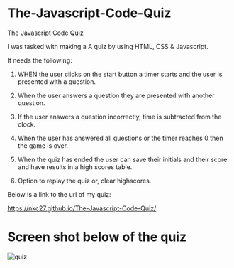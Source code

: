 # The-Javascript-Code-Quiz
The Javascript Code Quiz

I was tasked with making a A quiz by using HTML, CSS & Javascript.

It needs the following:

1. WHEN the user clicks on the start button a timer starts and the user is presented with a question.

2. When the user answers a question they are presented with another question.

3. If the user answers a question incorrectly, time is subtracted from the clock.

4. When the user has answered all questions or the timer reaches 0 then the game is over.

5. When the quiz has ended the user can save their initials and their score and have results in a high scores table.

6. Option to replay the quiz or, clear highscores.

Below is a link to the url of my quiz:

https://nkc27.github.io/The-Javascript-Code-Quiz/


# Screen shot below of the quiz
![quiz](quiz.jpg)


